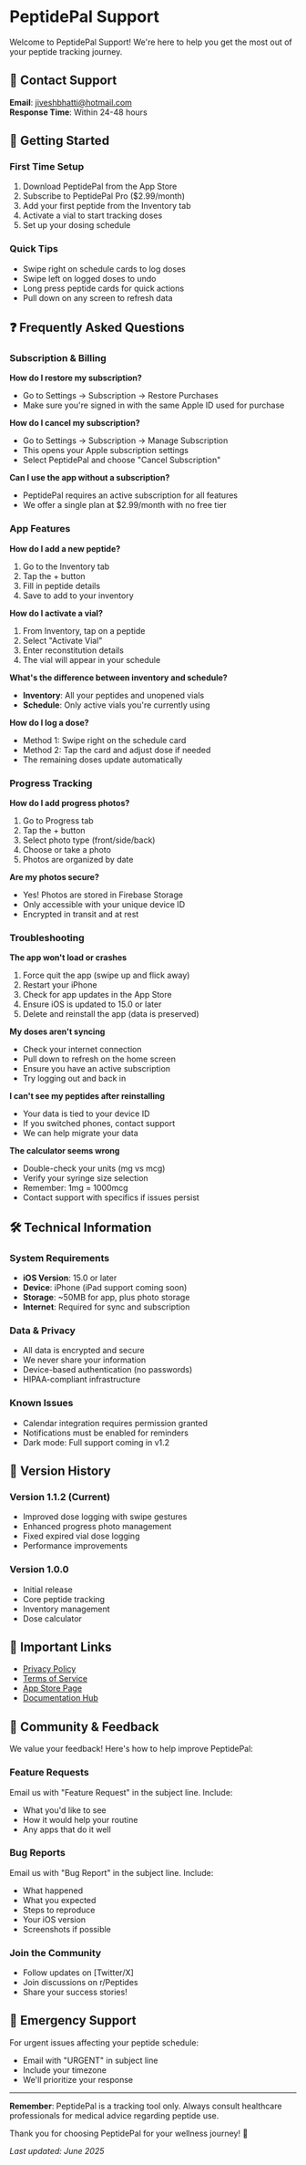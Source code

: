 # PeptidePal Support

Welcome to PeptidePal Support! We're here to help you get the most out of your peptide tracking journey.

## 📧 Contact Support

**Email**: jiveshbhatti@hotmail.com  
**Response Time**: Within 24-48 hours

## 🚀 Getting Started

### First Time Setup
1. Download PeptidePal from the App Store
2. Subscribe to PeptidePal Pro ($2.99/month)
3. Add your first peptide from the Inventory tab
4. Activate a vial to start tracking doses
5. Set up your dosing schedule

### Quick Tips
- Swipe right on schedule cards to log doses
- Swipe left on logged doses to undo
- Long press peptide cards for quick actions
- Pull down on any screen to refresh data

## ❓ Frequently Asked Questions

### Subscription & Billing

**How do I restore my subscription?**
- Go to Settings → Subscription → Restore Purchases
- Make sure you're signed in with the same Apple ID used for purchase

**How do I cancel my subscription?**
- Go to Settings → Subscription → Manage Subscription
- This opens your Apple subscription settings
- Select PeptidePal and choose "Cancel Subscription"

**Can I use the app without a subscription?**
- PeptidePal requires an active subscription for all features
- We offer a single plan at $2.99/month with no free tier

### App Features

**How do I add a new peptide?**
1. Go to the Inventory tab
2. Tap the + button
3. Fill in peptide details
4. Save to add to your inventory

**How do I activate a vial?**
1. From Inventory, tap on a peptide
2. Select "Activate Vial"
3. Enter reconstitution details
4. The vial will appear in your schedule

**What's the difference between inventory and schedule?**
- **Inventory**: All your peptides and unopened vials
- **Schedule**: Only active vials you're currently using

**How do I log a dose?**
- Method 1: Swipe right on the schedule card
- Method 2: Tap the card and adjust dose if needed
- The remaining doses update automatically

### Progress Tracking

**How do I add progress photos?**
1. Go to Progress tab
2. Tap the + button
3. Select photo type (front/side/back)
4. Choose or take a photo
5. Photos are organized by date

**Are my photos secure?**
- Yes! Photos are stored in Firebase Storage
- Only accessible with your unique device ID
- Encrypted in transit and at rest

### Troubleshooting

**The app won't load or crashes**
1. Force quit the app (swipe up and flick away)
2. Restart your iPhone
3. Check for app updates in the App Store
4. Ensure iOS is updated to 15.0 or later
5. Delete and reinstall the app (data is preserved)

**My doses aren't syncing**
- Check your internet connection
- Pull down to refresh on the home screen
- Ensure you have an active subscription
- Try logging out and back in

**I can't see my peptides after reinstalling**
- Your data is tied to your device ID
- If you switched phones, contact support
- We can help migrate your data

**The calculator seems wrong**
- Double-check your units (mg vs mcg)
- Verify your syringe size selection
- Remember: 1mg = 1000mcg
- Contact support with specifics if issues persist

## 🛠 Technical Information

### System Requirements
- **iOS Version**: 15.0 or later
- **Device**: iPhone (iPad support coming soon)
- **Storage**: ~50MB for app, plus photo storage
- **Internet**: Required for sync and subscription

### Data & Privacy
- All data is encrypted and secure
- We never share your information
- Device-based authentication (no passwords)
- HIPAA-compliant infrastructure

### Known Issues
- Calendar integration requires permission granted
- Notifications must be enabled for reminders
- Dark mode: Full support coming in v1.2

## 📱 Version History

### Version 1.1.2 (Current)
- Improved dose logging with swipe gestures
- Enhanced progress photo management
- Fixed expired vial dose logging
- Performance improvements

### Version 1.0.0
- Initial release
- Core peptide tracking
- Inventory management
- Dose calculator

## 🔗 Important Links

- [Privacy Policy](https://jiveshbhatti.github.io/peptidepal-legal/privacy-policy.html)
- [Terms of Service](https://jiveshbhatti.github.io/peptidepal-legal/terms-of-service.html)
- [App Store Page](https://apps.apple.com/app/peptidepal/id6670215134)
- [Documentation Hub](https://jiveshbhatti.github.io/peptidepal-support/)

## 💬 Community & Feedback

We value your feedback! Here's how to help improve PeptidePal:

### Feature Requests
Email us with "Feature Request" in the subject line. Include:
- What you'd like to see
- How it would help your routine
- Any apps that do it well

### Bug Reports
Email us with "Bug Report" in the subject line. Include:
- What happened
- What you expected
- Steps to reproduce
- Your iOS version
- Screenshots if possible

### Join the Community
- Follow updates on [Twitter/X]
- Join discussions on r/Peptides
- Share your success stories!

## 🚨 Emergency Support

For urgent issues affecting your peptide schedule:
- Email with "URGENT" in subject line
- Include your timezone
- We'll prioritize your response

---

**Remember**: PeptidePal is a tracking tool only. Always consult healthcare professionals for medical advice regarding peptide use.

Thank you for choosing PeptidePal for your wellness journey! 💪

*Last updated: June 2025*